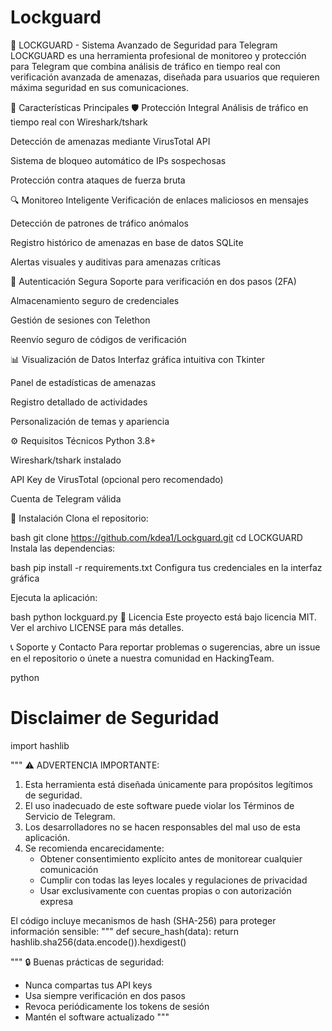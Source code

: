 # Lockguard

🔐 LOCKGUARD - Sistema Avanzado de Seguridad para Telegram
LOCKGUARD es una herramienta profesional de monitoreo y protección para Telegram que combina análisis de tráfico en tiempo real con verificación avanzada de amenazas, diseñada para usuarios que requieren máxima seguridad en sus comunicaciones.

🌟 Características Principales
🛡️ Protección Integral
Análisis de tráfico en tiempo real con Wireshark/tshark

Detección de amenazas mediante VirusTotal API

Sistema de bloqueo automático de IPs sospechosas

Protección contra ataques de fuerza bruta

🔍 Monitoreo Inteligente
Verificación de enlaces maliciosos en mensajes

Detección de patrones de tráfico anómalos

Registro histórico de amenazas en base de datos SQLite

Alertas visuales y auditivas para amenazas críticas

🔐 Autenticación Segura
Soporte para verificación en dos pasos (2FA)

Almacenamiento seguro de credenciales

Gestión de sesiones con Telethon

Reenvío seguro de códigos de verificación

📊 Visualización de Datos
Interfaz gráfica intuitiva con Tkinter

Panel de estadísticas de amenazas

Registro detallado de actividades

Personalización de temas y apariencia

⚙️ Requisitos Técnicos
Python 3.8+

Wireshark/tshark instalado

API Key de VirusTotal (opcional pero recomendado)

Cuenta de Telegram válida

🚀 Instalación
Clona el repositorio:

bash
git clone https://github.com/kdea1/Lockguard.git
cd LOCKGUARD
Instala las dependencias:

bash
pip install -r requirements.txt
Configura tus credenciales en la interfaz gráfica

Ejecuta la aplicación:

bash
python lockguard.py
📜 Licencia
Este proyecto está bajo licencia MIT. Ver el archivo LICENSE para más detalles.

📞 Soporte y Contacto
Para reportar problemas o sugerencias, abre un issue en el repositorio o únete a nuestra comunidad en HackingTeam.

python
# Disclaimer de Seguridad
import hashlib

"""
⚠️ ADVERTENCIA IMPORTANTE:

1. Esta herramienta está diseñada únicamente para propósitos legítimos de seguridad.
2. El uso inadecuado de este software puede violar los Términos de Servicio de Telegram.
3. Los desarrolladores no se hacen responsables del mal uso de esta aplicación.
4. Se recomienda encarecidamente:
   - Obtener consentimiento explícito antes de monitorear cualquier comunicación
   - Cumplir con todas las leyes locales y regulaciones de privacidad
   - Usar exclusivamente con cuentas propias o con autorización expresa

El código incluye mecanismos de hash (SHA-256) para proteger información sensible:
"""
def secure_hash(data):
    return hashlib.sha256(data.encode()).hexdigest()

"""
🔒 Buenas prácticas de seguridad:
- Nunca compartas tus API keys
- Usa siempre verificación en dos pasos
- Revoca periódicamente los tokens de sesión
- Mantén el software actualizado
"""
